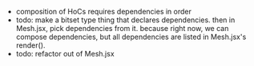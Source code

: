 - composition of HoCs requires dependencies in order
- todo: make a bitset type thing that declares dependencies.  then in Mesh.jsx, pick dependencies from it.
  because right now, we can compose dependencies, but all dependencies are listed in Mesh.jsx's render().
- todo: refactor <group> out of Mesh.jsx

